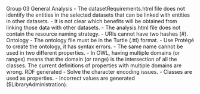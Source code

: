 Group 03
    General
    Analysis
        - The datasetRequirements.html file does not identify the entities in the selected datasets that can be linked with entities in other datasets.
        - It is not clear which benefits will be obtained from linking those data with other datasets.
        - The analysis.html file does not contain the resource naming strategy.
        - URIs cannot have two hashes (#).
    Ontology
        - The ontology file must be in the Turtle (.ttl) format.
        - Use Protégé to create the ontology, it has syntax errors.
        - The same name cannot be used in two different properties.
        - In OWL, having multiple domains (or ranges) means that the domain (or range) is the intersection of all the classes.  The current definitions of properties with multiple domains are wrong.
    RDF generated
        - Solve the character encoding issues.
        - Classes are used as properties.
        - Incorrect values are generated ($LibraryAdministration).
